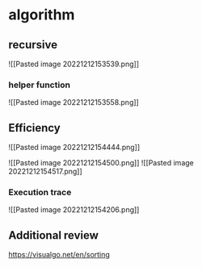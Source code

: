 # algorithm

## recursive
![[Pasted image 20221212153539.png]]
### helper function
![[Pasted image 20221212153558.png]]

## Efficiency
![[Pasted image 20221212154444.png]]

![[Pasted image 20221212154500.png]]
![[Pasted image 20221212154517.png]]

### Execution trace
![[Pasted image 20221212154206.png]]

## Additional review
https://visualgo.net/en/sorting